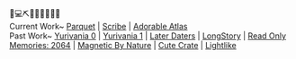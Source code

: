 🌷💻⛏📅👗🎶🏡🍵✨ \
Current Work~ [Parquet](https://github.com/mxashlynn/Parquet) | [Scribe](https://github.com/mxashlynn/Scribe) | [Adorable Atlas](https://github.com/mxashlynn/AdorableAtlas) \
Past Work~ [Yurivania 0](https://github.com/mxashlynn/Yurivania-0) | [Yurivania 1](https://github.com/mxashlynn/Yurivania) | [Later Daters](https://www.nintendo.com/games/detail/later-daters-switch/) | [LongStory](https://www.nintendo.com/games/detail/longstory-a-dating-game-for-the-real-world-switch/) | [Read Only Memories: 2064](https://www.playstation.com/en-us/games/read-only-memories-ps4/) | [Magnetic By Nature](https://store.steampowered.com/app/296510/Magnetic_By_Nature/) | [Cute Crate](https://caidence.itch.io/cutecrate) | [Lightlike](https://mxashlynn.itch.io/lightlike)
